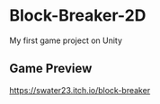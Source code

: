 # Block-Breaker-2D

My first game project on Unity

## Game Preview

https://swater23.itch.io/block-breaker
